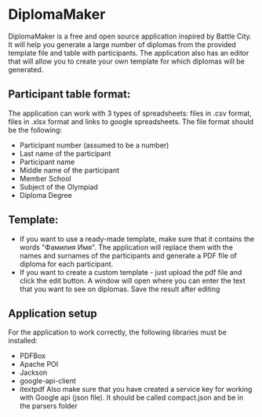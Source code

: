# DiplomaMaker
DiplomaMaker is a free and open source application inspired by Battle City. It will help you generate a large number of diplomas from the provided template file and table with participants.
The application also has an editor that will allow you to create your own template for which diplomas will be generated.

## Participant table format:
The application can work with 3 types of spreadsheets: files in .csv format, files in .xlsx format and links to google spreadsheets.
The file format should be the following:
* Participant number (assumed to be a number)
* Last name of the participant
* Participant name
* Middle name of the participant
* Member School
* Subject of the Olympiad
* Diploma Degree

## Template:
* If you want to use a ready-made template, make sure that it contains the words "Фамилия Имя". The application will replace them with the names and surnames of the participants and generate a PDF file of diploma for each participant.
* If you want to create a custom template - just upload the pdf file and click the edit button. A window will open where you can enter the text that you want to see on diplomas. Save the result after editing

## Application setup
For the application to work correctly, the following libraries must be installed:
* PDFBox
* Apache POI
* Jackson
* google-api-client
* itextpdf
Also make sure that you have created a service key for working with Google api (json file). It should be called compact.json and be in the parsers folder
